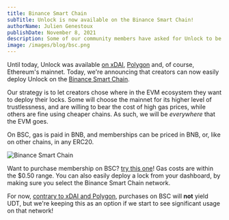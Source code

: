 ```yaml
---
title: Binance Smart Chain
subTitle: Unlock is now available on the Binance Smart Chain!
authorName: Julien Genestoux
publishDate: November 8, 2021
description: Some of our community members have asked for Unlock to be deeployed on BSC. This is now shipped.
image: /images/blog/bsc.png
---
```


Until today, Unlock was available [on xDAI](/blog/xdai), [Polygon](/blog/unlock-on-polygon) and, of course, Ethereum's mainnet. Today, we're announcing that creators can now easily deploy Unlock on the [Binance Smart Chain](https://www.binance.org/en/smartChain).

Our strategy is to let creators chose where in the EVM ecosystem they want to deploy their locks. Some will choose the mainnet for its higher level of trustlessness, and are willing to bear the cost of high gas prices, while others are fine using cheaper chains. As such, we will be _everywhere_ that the EVM goes.

On BSC, gas is paid in BNB, and memberships can be priced in BNB, or, like on other chains, in any ERC20.

![Binance Smart Chain](/images/blog/bsc.png)

Want to purchase membership on BSC? [try this one](https://app.unlock-protocol.com/demo?network=56&lock=0x2B0fba627C0145B86a9e33c36cFF3a8592CF36d6)! Gas costs are within the $0.50 range. You can also easily deploy a lock from your dashboard, by making sure you select the Binance Smart Chain network.

For now, [contrary to xDAI and Polygon](https://docs.unlock-protocol.com/governance/the-unlock-token/side-chains-and-layer-2), purchases on BSC will **not** yield UDT, but we're keeping this as an option if we start to see significant usage on that network!
